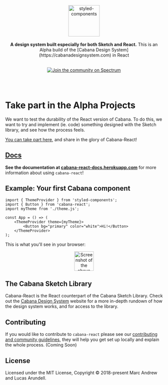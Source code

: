 <div align="center">
  <a href="https://cabana-react-docs.herokuapp.com">
    <img alt="styled-components" src="https://i.imgur.com/2oFxHhj.png" height="100"  />
  </a>
</div>

<br />

<div align="center">
  <strong>A design system built especially for both Sketch and React.</strong>
  This is an Alpha build of the [Cabana Design System](https://cabanadesignsystem.com) in React
  <br />
  <br />

<a href="https://spectrum.chat/cabana-designsystem"><img src="https://withspectrum.github.io/badge/badge.svg" alt="Join the community on Spectrum"></a>
</div>

<br />
<br />



# Take part in the Alpha Projects
We want to test the durability of the React version of Cabana. To do this, we want to try and implement (ie. code) something designed with the Sketch library, and see how the process feels. 

[You can take part here](https://docs.google.com/document/d/1-l3p8BzwHaukl3mhh8bSb5C1hVjb7MNuWFtS4xEfOj4/edit?usp=sharing), and share in the glory of Cabana-React!


## [Docs](https://cabana-react-docs.herokuapp.com)

**See the documentation at [cabana-react-docs.herokuapp.com](https://cabana-react-docs.herokuapp.com)** for more information about using `cabana-react`!

## Example: Your first Cabana component

<!-- prettier-ignore -->
```JSX
import { ThemeProvider } from 'styled-components';
import { Button } from 'cabana-react';
import myTheme from './theme.js';

const App = () => (
    <ThemeProvider theme={myTheme}>
        <Button bg="primary" color="white">Hi!</Button>
    </ThemeProvider>
);
```

This is what you'll see in your browser:

<div align="center">
    <img alt="Screenshot of the above code ran in a browser" src="https://i.imgur.com/EJMmI3y.png" height="62" />
</div>

## The Cabana Sketch Library

Cabana-React is the React counterpart of the Cabana Sketch Library. Check out the [Cabana Design System](https://cabanadesignsystem.com) website for a more in-depth rundown of how the design system works, and for access to the library.

## Contributing

If you would like to contribute to `cabana-react` please see our [contributing and community guidelines](./CONTRIBUTING.md), they will help you get set up locally and explain the whole process. (Coming Soon)

## License

Licensed under the MIT License, Copyright © 2018-present Marc Andrew and Lucas Arundell.
